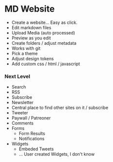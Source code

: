 # MD Website

- Create a website... Easy as click.
- Edit markdown files
- Upload Media (auto processed)
- Preview as you edit
- Create folders / adjust metadata
- Works with git
- Pick a theme
- Adjust design tokens
- Add custom css / html / javascript

### Next Level
- Search
- RSS
- Subscribe
- Newsletter
- Central place to find other sites on it / subscribe
- Tweeter
- Paywall / Patreoner
- Comments
- Forms
  - Form Results
  - Notifications
- Widgets
  - Embeded Tweets
  - ... User created Widgets, I don't know


